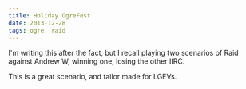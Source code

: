 ```yaml
---
title: Holiday OgreFest
date: 2013-12-28
tags: ogre, raid
---
```


I'm writing this after the fact, but I recall playing two scenarios of
Raid against Andrew W, winning one, losing the other IIRC.

This is a great scenario, and tailor made for LGEVs.
